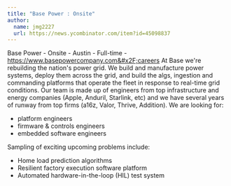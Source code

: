 ```yaml
---
title: "Base Power : Onsite"
author:
  name: jmg2227
  url: https://news.ycombinator.com/item?id=45098837
---
```

Base Power - Onsite - Austin - Full-time - <a href="https:&#x2F;&#x2F;www.basepowercompany.com&#x2F;careers" rel="nofollow">https:&#x2F;&#x2F;www.basepowercompany.com&#x2F;careers</a>
At Base we&#x27;re rebuilding the nation&#x27;s power grid. We build and manufacture power systems, deploy them across the grid, and build the algs, ingestion and commanding platforms that operate the fleet in response to real-time grid conditions.
Our team is made up of engineers from top infrastructure and energy companies (Apple, Anduril, Starlink, etc) and we have several years of runway from top firms (a16z, Valor, Thrive, Addition).
We are looking for:
- platform engineers 
- firmware &amp; controls engineers 
- embedded software engineers

Sampling of exciting upcoming problems include: 
- Home load prediction algorithms 
- Resilient factory execution software platform 
- Automated hardware-in-the-loop (HIL) test system
<JobApplication />
